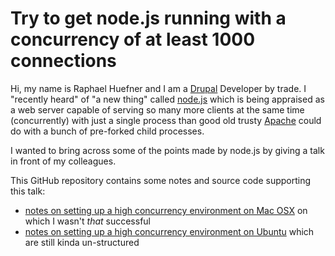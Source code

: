 # Try to get node.js running with a concurrency of at least 1000 connections

Hi, my name is Raphael Huefner and I am a [Drupal](http://drupal.org) Developer by trade. I "recently heard" of "a new thing" called [node.js](http://nodejs.org/) which is being appraised as a web server capable of serving so many more clients at the same time (concurrently) with just a single process than good old trusty [Apache](http://httpd.apache.org) could do with a bunch of pre-forked child processes.

I wanted to bring across some of the points made by node.js by giving a talk in front of my colleagues. 

This GitHub repository contains some notes and source code supporting this talk: 

* [notes on setting up a high concurrency environment on Mac OSX](./doc/setup-macosx.md) on which I wasn't *that* successful
* [notes on setting up a high concurrency environment on Ubuntu](./doc/setup-ubuntu.md) which are still kinda un-structured





